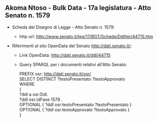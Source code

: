 ## Akoma Ntoso - Bulk Data - 17a legislatura - Atto Senato n. 1579 ##

* Scheda del Disegno di Legge - Atto Senato n. 1579:
	* http url: http://www.senato.it/leg/17/BGT/Schede/Ddliter/44715.htm

* Riferimenti al sito OpenData del Senato http://dati.senato.it/:
	* Link OpenData: http://dati.senato.it/ddl/44715
	* Query SPARQL per i documenti relativi all'Atto Senato:

        PREFIX osr: <http://dati.senato.it/osr/>  
		SELECT DISTINCT ?testoPresentato ?testoApprovato  
		WHERE  
		{  
		    ?ddl a osr:Ddl.  
		    ?ddl osr:idFase 1579 .  
		    OPTIONAL { ?ddl osr:testoPresentato ?testoPresentato }  
		    OPTIONAL { ?ddl osr:testoApprovato ?testoApprovato }  
		}
		